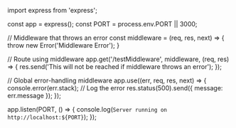import express from 'express';

const app = express();
const PORT = process.env.PORT || 3000;

// Middleware that throws an error
const middleware = (req, res, next) => {
  throw new Error('Middleware Error');
}

// Route using middleware
app.get('/testMiddleware', middleware, (req, res) => {
  res.send('This will not be reached if middleware throws an error');
});

// Global error-handling middleware
app.use((err, req, res, next) => {
  console.error(err.stack); // Log the error
  res.status(500).send({ message: err.message });
});

app.listen(PORT, () => {
  console.log(`Server running on http://localhost:${PORT}`);
});
